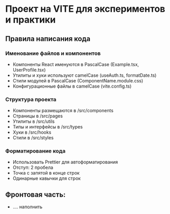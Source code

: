 # Проект на VITE для экспериментов и практики

## Правила написания кода

### Именование файлов и компонентов
- Компоненты React именуются в PascalCase (Example.tsx, UserProfile.tsx)
- Утилиты и хуки используют camelCase (useAuth.ts, formatDate.ts)
- Стили модулей в PascalCase (ComponentName.module.css)
- Конфигурационные файлы в camelCase (vite.config.ts)

### Структура проекта
- Компоненты размещаются в /src/components
- Страницы в /src/pages
- Утилиты в /src/utils
- Типы и интерфейсы в /src/types
- Хуки в /src/hooks
- Стили в /src/styles

### Форматирование кода
- Использовать Prettier для автоформатирования
- Отступ: 2 пробела
- Точка с запятой в конце строк
- Одинарные кавычки для строк

## Фронтовая часть:
- .... наполнить